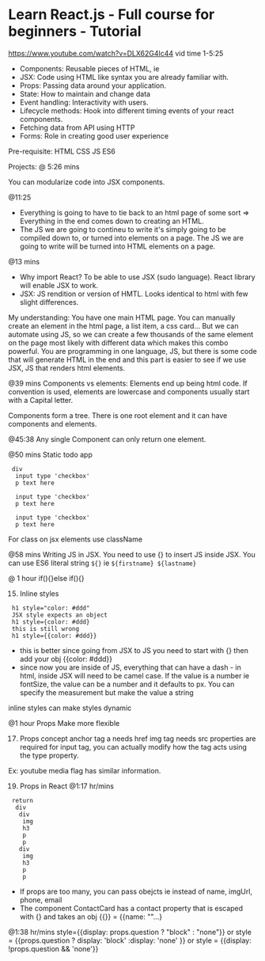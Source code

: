 # Learn React.js - Full course for beginners - Tutorial
https://www.youtube.com/watch?v=DLX62G4lc44
vid time 1-5:25
* Components: Reusable pieces of HTML, ie <MyComponent>
* JSX: Code using HTML like syntax you are already familiar with. 
* Props: Passing data around your application.
* State: How to maintain and change data
* Event handling: Interactivity with users.
* Lifecycle methods: Hook into different timing events of your react components.
* Fetching data from API using HTTP
* Forms: Role in creating good user experience

Pre-requisite:
HTML CSS JS ES6

Projects:
@ 5:26 mins

You can modularize code into JSX components.

@11:25 
* Everything is going to have to tie back to an html page of some sort => Everything in the end comes down to creating an HTML. 
* The JS we are going to contineu to write it's simply going to be compiled down to, or turned into elements on a page. The JS we are going to write will be turned into HTML elements on a page. 

@13 mins
* Why import React? To be able to use JSX (sudo language). React library will enable JSX to work.
* JSX: JS rendition or version of HMTL. Looks identical to html with few slight differences.

My understanding: You have one main HTML page. You can manually create an element in the html page, a list item, a css card... But we can automate using JS, so we can create a few thousands of the same element on the page most likely with different data which makes this combo powerful. You are programming in one language, JS, but there is some code that will generate HTML in the end and this part is easier to see if we use JSX, JS that renders html elements.

@39 mins
Components vs elements: Elements end up being html code. If convention is used, elements are lowercase and components usually start with a Capital letter.

Components form a tree. There is one root element and it can have components and elements.

@45:38
Any single Component can only return one element.

@50 mins
Static todo app

```func App
 div
  input type 'checkbox'
  p text here
  
  input type 'checkbox'
  p text here
  
  input type 'checkbox'
  p text here
```

For class on jsx elements use className 

@58 mins
Writing JS in JSX. You need to use {} to insert JS inside JSX.
You can use ES6 literal string `${}` ie `${firstname} ${lastname}`

@ 1 hour
if(){}else if(){}

15. Inline styles
``` regular html styles
 h1 style="color: #ddd"
 JSX style expects an object
 h1 style={color: #ddd}
 this is still wrong
 h1 style={{color: #ddd}}
 ```
* this is better since going from JSX to JS you need to start with {} then add your obj {{color: #ddd}}
* since now you are inside of JS, everything that can have a dash - in html, inside JSX will need to be camel case. If the value is a number ie fontSize, the value can be a number and it defaults to px. You can specify the measurement but make the value a string

inline styles can make styles dynamic

@1 hour Props
Make <TodoItem/> more flexible

17. Props concept
anchor tag a needs href
img tag needs src properties are required
for input tag, you can actually modify how the tag acts using the type property.

Ex: youtube media flag has similar information. 

19. Props in React
@1:17 hr/mins

```func App
 return
  div
   div
    img
    h3
    p
    p
   div
    img
    h3
    p
    p
```

* If props are too many, you can pass obejcts ie <ContactCard contact={{}} /> instead of name, imgUrl, phone, email
* The component ContactCard has a contact property that is escaped with {} and takes an obj {{}} = {{name: ""...}

@1:38 hr/mins
style={{display: props.question ? "block" : "none"}}
or
style = {{props.question ? display: 'block' :display: 'none' }}
or
style = {{display: !props.question && 'none'}}
